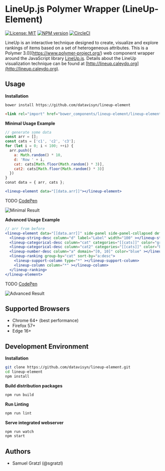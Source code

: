 LineUp.js Polymer Wrapper (LineUp-Element)
===========================================

[![License: MIT][mit-image]][mit-url] [![NPM version][npm-image]][npm-url]  [![CircleCI][ci-image]][ci-url] 

LineUp is an interactive technique designed to create, visualize and explore rankings of items based on a set of heterogeneous attributes. 
This is a Polymer 3.0](https://www.polymer-project.org/) web component wrapper around the JavaScript library [LineUp.js](https://github.com/datavisyn/lineupjs). Details about the LineUp visualization technique can be found at [http://lineup.caleydo.org](http://lineup.caleydo.org). 

Usage
-----

**Installation**

```bash
bower install https://github.com/datavisyn/lineup-element
```

```html
<link rel="import" href="bower_components/lineup-element/lineup-element.html">
```

**Minimal Usage Example**

```javascript
// generate some data
const arr = [];
const cats = ['c1', 'c2', 'c3'];
for (let i = 0; i < 100; ++i) {
  arr.push({
    a: Math.random() * 10,
    d: 'Row ' + i,
    cat: cats[Math.floor(Math.random() * 3)],
    cat2: cats[Math.floor(Math.random() * 3)]
  })
}
conat data = { arr, cats };
```
```jsx
<lineup-element data="[[data.arr]]"></lineup-element>
```

TODO
[CodePen]()

![Minimal Result](https://user-images.githubusercontent.com/4129778/34654173-32180ff8-f3f8-11e7-8469-229fa34a65dc.png)


**Advanced Usage Example**

```jsx
// arr from before
<lineup-element data="[[data.arr]]" side-panel side-panel-collapsed default-ranking="true">
  <lineup-string-desc column="d" label="Label" width="100" ></lineup-string-desc>
  <lineup-categorical-desc column="cat" categories="[[cats]]" color="green" ></lineup-categorical-desc>
  <lineup-categorical-desc column="cat2" categories="[[cats]]" color="blue" ></lineup-categorical-desc>
  <lineup-number-desc column="a" domain="[0, 10]" color="blue" ></lineup-number-desc>
  <lineup-ranking group-by="cat" sort-by="a:desc">
    <lineup-support-column type="*" ></lineup-support-column>
    <lineup-column column="*" ></lineup-column>
  </lineup-ranking>
</lineup-element>
```

TODO
[CodePen]()

![Advanced Result](https://user-images.githubusercontent.com/4129778/34654174-3235f784-f3f8-11e7-9361-44f5fa068bb9.png)


Supported Browsers
------------------

 * Chrome 64+ (best performance)
 * Firefox 57+
 * Edge 16+
 


Development Environment
-----------------------

**Installation**

```bash
git clone https://github.com/datavisyn/lineup-element.git
cd lineup-element
npm install
```

**Build distribution packages**

```bash
npm run build
```

**Run Linting**

```bash
npm run lint
```


**Serve integrated webserver**

```bash
npm run watch
npm start
```


Authors
-------

 * Samuel Gratzl (@sgratzl)

[npm-image]: https://badge.fury.io/js/lineup-element.svg
[npm-url]: https://npmjs.org/package/lineup-element
[mit-image]: https://img.shields.io/badge/License-MIT-yellow.svg
[mit-url]: https://opensource.org/licenses/MIT
[ci-image]: https://circleci.com/gh/datavisyn/lineup-element.svg?style=shield
[ci-url]: https://circleci.com/gh/datavisyn/lineup-element


 

